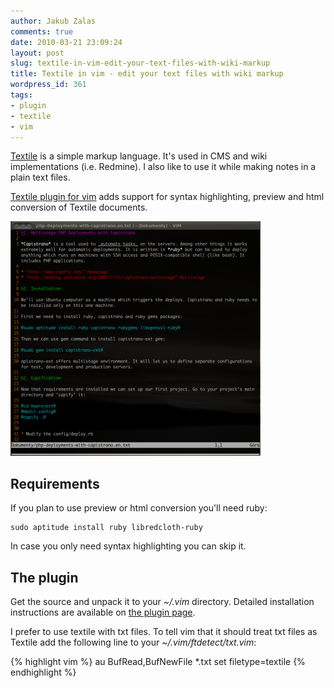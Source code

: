 ```yaml
---
author: Jakub Zalas
comments: true
date: 2010-03-21 23:09:24
layout: post
slug: textile-in-vim-edit-your-text-files-with-wiki-markup
title: Textile in vim - edit your text files with wiki markup
wordpress_id: 361
tags:
- plugin
- textile
- vim
---
```


[Textile](http://en.wikipedia.org/wiki/Textile_%28markup_language%29) is a simple markup language. It's used in CMS and wiki implementations (i.e. Redmine). I also like to use it while making notes in a plain text files.

[Textile plugin for vim](http://www.vim.org/scripts/script.php?script_id=2305) adds support for syntax highlighting, preview and html conversion of Textile documents.

<div class="text-center">
    <a href="/uploads/wp/2010/03/vim-textile.png"><img src="/uploads/wp/2010/03/vim-textile-400x375.png" title="Textile plugin in vim" alt="Textile plugin in vim" class="img-responsive" /></a>
</div>


## Requirements


If you plan to use preview or html conversion you'll need ruby:

    
    sudo aptitude install ruby libredcloth-ruby


In case you only need syntax highlighting you can skip it.


## The plugin


Get the source and unpack it to your _~/.vim_ directory. Detailed installation instructions are available on [the plugin page](http://www.vim.org/scripts/script.php?script_id=2305).

I prefer to use textile with txt files. To tell vim that it should treat txt files as Textile add the following line to your _~/.vim/ftdetect/txt.vim_:

    
{% highlight vim %}
au BufRead,BufNewFile *.txt     set filetype=textile
{% endhighlight %}
